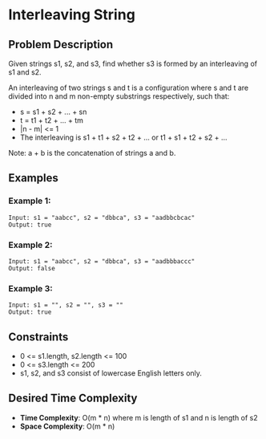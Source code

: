 # Interleaving String

## Problem Description

Given strings s1, s2, and s3, find whether s3 is formed by an interleaving of s1 and s2.

An interleaving of two strings s and t is a configuration where s and t are divided into n and m non-empty substrings respectively, such that:

- s = s1 + s2 + ... + sn
- t = t1 + t2 + ... + tm
- |n - m| <= 1
- The interleaving is s1 + t1 + s2 + t2 + ... or t1 + s1 + t2 + s2 + ...

Note: a + b is the concatenation of strings a and b.

## Examples

### Example 1:

```
Input: s1 = "aabcc", s2 = "dbbca", s3 = "aadbbcbcac"
Output: true
```

### Example 2:

```
Input: s1 = "aabcc", s2 = "dbbca", s3 = "aadbbbaccc"
Output: false
```

### Example 3:

```
Input: s1 = "", s2 = "", s3 = ""
Output: true
```

## Constraints

- 0 <= s1.length, s2.length <= 100
- 0 <= s3.length <= 200
- s1, s2, and s3 consist of lowercase English letters only.

## Desired Time Complexity

- **Time Complexity**: O(m \* n) where m is length of s1 and n is length of s2
- **Space Complexity**: O(m \* n)

